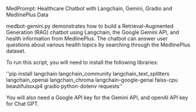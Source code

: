 MedPrompt: Healthcare Chatbot with Langchain, Gemini, Gradio and MedlinePlus Data

medbot-gemini.py demonstrates how to build a Retrieval-Augmented Generation (RAG) chatbot using Langchain, the Google Gemini API, and health information from MedlinePlus. The chatbot can answer user questions about various health topics by searching through the MedlinePlus dataset.

To run this script, you will need to install the following libraries:

''pip install langchain langchain_community langchain_text_splitters langchain_openai langchain_chroma langchain-google-genai faiss-cpu beautifulsoup4 gradio python-dotenv requests''

You will also need a Google API key for the Gemini API, and openAI API key for Chat GPT.
